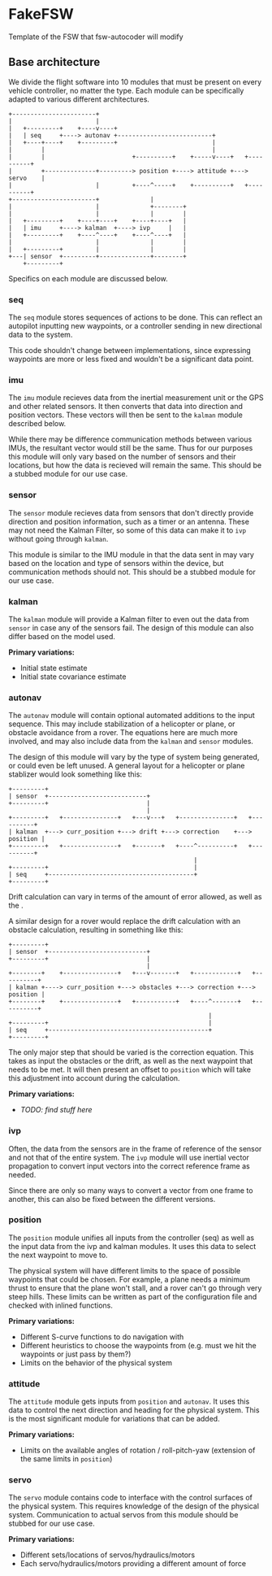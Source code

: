 # FakeFSW

Template of the FSW that fsw-autocoder will modify

## Base architecture

We divide the flight software into 10 modules that must be present on every
vehicle controller, no matter the type. Each module can be specifically
adapted to various different architectures.

```text
+-----------------------+
|                       |
|   +---------+    +----v----+
|   | seq     +----> autonav +--------------------------+
|   +----+----+    +---------+                          |
|        |                                              |
|        |                        +----------+    +-----v----+   +----------+
|        +--------------+---------> position +----> attitude +---> servo    |
|                       |         +----^-----+    +----------+   +----------+
+-----------------------+              |
|                       |              +--------+
|                       |              |        |
|   +---------+    +----+----+    +----+----+   |
|   | imu     +----> kalman  +----> ivp     |   |
|   +---------+    +----^----+    +----^----+   |
|                       |              |        |
|   +---------+         |              |        |
+---| sensor  +---------+--------------+--------+
    +---------+
```

Specifics on each module are discussed below.

### seq

The `seq` module stores sequences of actions to be done. This can reflect an
autopilot inputting new waypoints, or a controller sending in new directional
data to the system.

This code shouldn't change between implementations, since expressing waypoints
are more or less fixed and wouldn't be a significant data point.

### imu

The `imu` module recieves data from the inertial measurement unit or the GPS and
other related sensors. It then converts that data into direction and position
vectors. These vectors will then be sent to the `kalman` module described below.

While there may be difference communication methods between various IMUs, the
resultant vector would still be the same. Thus for our purposes this module will
only vary based on the number of sensors and their locations, but how the data
is recieved will remain the same. This should be a stubbed module for our use
case.

### sensor

The `sensor` module recieves data from sensors that don't directly provide
direction and position information, such as a timer or an antenna. These may not
need the Kalman Filter, so some of this data can make it to `ivp` without going
through `kalman`.

This module is similar to the IMU module in that the data sent in may vary based
on the location and type of sensors within the device, but communication methods
should not. This should be a stubbed module for our use case.

### kalman

The `kalman` module will provide a Kalman filter to even out the data from
`sensor` in case any of the sensors fail. The design of this module can also
differ based on the model used.

**Primary variations:**

* Initial state estimate
* Initial state covariance estimate

### autonav

The `autonav` module will contain optional automated additions to the input
sequence. This may include stabilization of a helicopter or plane, or obstacle
avoidance from a rover. The equations here are much more involved, and may also
include data from the `kalman` and `sensor` modules.

The design of this module will vary by the type of system being generated, or
could even be left unused. A general layout for a helicopter or plane stablizer
would look something like this:

```text
+---------+
| sensor  +---------------------------+
+---------+                           |
                                      |
+---------+   +---------------+   +---v---+   +---------------+   +----------+
| kalman  +---> curr_position +---> drift +---> correction    +---> position |
+---------+   +---------------+   +-------+   +----^----------+   +----------+
                                                   |
+---------+                                        |
| seq     +----------------------------------------+
+---------+
```

Drift calculation can vary in terms of the amount of error allowed, as well as
the .

A similar design for a rover would replace the drift calculation with an
obstacle calculation, resulting in something like this:

```text
+---------+
| sensor  +---------------------------+
+---------+                           |
                                      |
+--------+    +---------------+   +---v-------+   +------------+   +----------+
| kalman +----> curr_position +---> obstacles +---> correction +---> position |
+--------+    +---------------+   +-----------+   +----^-------+   +----------+
                                                       |
+---------+                                            |
| seq     +--------------------------------------------+
+---------+
```

The only major step that should be varied is the correction equation. This takes
as input the obstacles or the drift, as well as the next waypoint that needs to
be met. It will then present an offset to `position` which will take this
adjustment into account during the calculation.

**Primary variations:**

* *TODO: find stuff here*

### ivp

Often, the data from the sensors are in the frame of reference of the sensor and
not that of the entire system. The `ivp` module will use inertial vector
propagation to convert input vectors into the correct reference frame as needed.

Since there are only so many ways to convert a vector from one frame to another,
this can also be fixed between the different versions.

### position

The `position` module unifies all inputs from the controller (seq) as well as
the input data from the ivp and kalman modules. It uses this data to select the
next waypoint to move to.

The physical system will have different limits to the space of possible
waypoints that could be chosen. For example, a plane needs a minimum thrust to
ensure that the plane won't stall, and a rover can't go through very steep
hills. These limits can be written as part of the configuration file and checked
with inlined functions.

**Primary variations:**

* Different S-curve functions to do navigation with
* Different heuristics to choose the waypoints from (e.g. must we hit the
waypoints or just pass by them?)
* Limits on the behavior of the physical system

### attitude

The `attitude` module gets inputs from `position` and `autonav`. It uses this
data to control the next direction and heading for the physical system. This is
the most significant module for variations that can be added.

**Primary variations:**

* Limits on the available angles of rotation / roll-pitch-yaw (extension of the
same limits in `position`)

### servo

The `servo` module contains code to interface with the control surfaces of the
physical system. This requires knowledge of the design of the physical system.
Communication to actual servos from this module should be stubbed for our use
case.

**Primary variations:**

* Different sets/locations of servos/hydraulics/motors
* Each servo/hydraulics/motors providing a different amount of force
